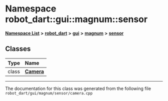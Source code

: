 

# Namespace robot\_dart::gui::magnum::sensor



[**Namespace List**](namespaces.md) **>** [**robot\_dart**](namespacerobot__dart.md) **>** [**gui**](namespacerobot__dart_1_1gui.md) **>** [**magnum**](namespacerobot__dart_1_1gui_1_1magnum.md) **>** [**sensor**](namespacerobot__dart_1_1gui_1_1magnum_1_1sensor.md)




















## Classes

| Type | Name |
| ---: | :--- |
| class | [**Camera**](classrobot__dart_1_1gui_1_1magnum_1_1sensor_1_1Camera.md) <br> |



















































------------------------------
The documentation for this class was generated from the following file `robot_dart/gui/magnum/sensor/camera.cpp`

